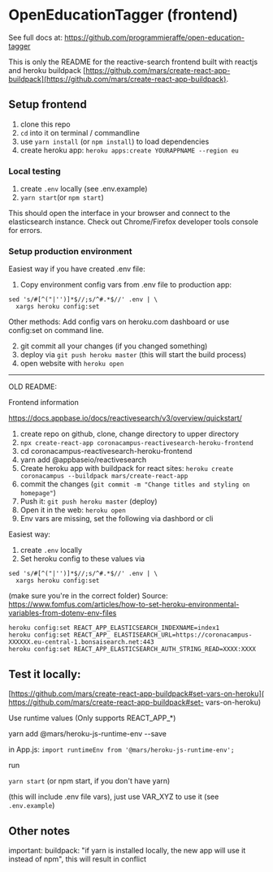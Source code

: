 # OpenEducationTagger (frontend)

See full docs at:
https://github.com/programmieraffe/open-education-tagger

This is only the README for the reactive-search frontend built with reactjs and heroku buildpack [https://github.com/mars/create-react-app-buildpack](https://github.com/mars/create-react-app-buildpack).

## Setup frontend

1. clone this repo
2. `cd` into it on terminal / commandline
3. use `yarn install` (or `npm install`) to load dependencies
4. create heroku app: `heroku apps:create YOURAPPNAME --region eu`

### Local testing

1. create `.env` locally (see .env.example)
2. `yarn start`(or `npm start`)

This should open the interface in your browser and connect to the elasticsearch instance. Check out Chrome/Firefox developer tools console for errors.

### Setup production environment

Easiest way if you have created .env file:

1. Copy environment config vars from .env file to production app:
```
sed 's/#[^("|'')]*$//;s/^#.*$//' .env | \
  xargs heroku config:set
```

Other methods: Add config vars on heroku.com dashboard or use config:set on command line.

2. git commit all your changes (if you changed something)
3. deploy via `git push heroku master` (this will start the build process)
4. open website with `heroku open`


---
OLD README:


Frontend information




https://docs.appbase.io/docs/reactivesearch/v3/overview/quickstart/


1. create repo on github, clone, change directory to upper directory
2. `npx create-react-app coronacampus-reactivesearch-heroku-frontend`
3. cd coronacampus-reactivesearch-heroku-frontend
4. yarn add @appbaseio/reactivesearch
5. Create heroku app with buildpack for react sites:
`heroku create coronacampus --buildpack mars/create-react-app`
6. commit the changes (`git commit -m "Change titles and styling on homepage"`)
6. Push it: `git push heroku master` (deploy)
7. Open it in the web: `heroku open`
8. Env vars are missing, set the following via dashbord or cli

Easiest way:

1. create `.env` locally
2. Set heroku config to these values via
```
sed 's/#[^("|'')]*$//;s/^#.*$//' .env | \
  xargs heroku config:set
```

(make sure you're in the correct folder)
Source:
https://www.fomfus.com/articles/how-to-set-heroku-environmental-variables-from-dotenv-env-files

```
heroku config:set REACT_APP_ELASTICSEARCH_INDEXNAME=index1
heroku config:set REACT_APP_ ELASTISEARCH_URL=https://coronacampus-XXXXXX.eu-central-1.bonsaisearch.net:443
heroku config:set REACT_APP_ELASTICSEARCH_AUTH_STRING_READ=XXXX:XXXX
```

## Test it locally:


[https://github.com/mars/create-react-app-buildpack#set-vars-on-heroku](
https://github.com/mars/create-react-app-buildpack#set-
vars-on-heroku)


Use runtime values (Only supports REACT_APP_*)

yarn add @mars/heroku-js-runtime-env --save

in App.js:
`import runtimeEnv from '@mars/heroku-js-runtime-env';`


run

`yarn start` (or npm start, if you don't have yarn)

(this will include .env file vars), just use VAR_XYZ to use it (see `.env.example`)


## Other notes

important: buildpack: "if yarn is installed locally, the new app will use it instead of npm", this will result in conflict

